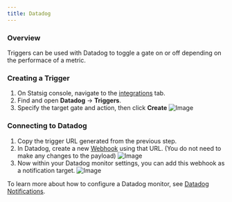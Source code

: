 ```yaml
---
title: Datadog
---
```


### Overview

Triggers can be used with Datadog to toggle a gate on or off depending on the performace of a metric.

### Creating a Trigger

1. On Statsig console, navigate to the [integrations](https:://console.statsig.com/integrations) tab.
2. Find and open **Datadog** -> **Triggers**.
3. Specify the target gate and action, then click **Create**
![Image](https://s3-us-west-2.amazonaws.com/secure.notion-static.com/76d09555-1093-43d8-b6f3-6badb2102cfe/Screenshot_2023-01-31_at_5.04.32_PM.png)

### Connecting to Datadog
1. Copy the trigger URL generated from the previous step.
2. In Datadog, create a new [Webhook](https://app.datadoghq.com/integrations/webhooks) using that URL. (You do not need to make any changes to the payload)
![Image](https://s3-us-west-2.amazonaws.com/secure.notion-static.com/3e5a4d56-1473-418f-8461-befc3abb6387/Screenshot_2023-01-31_at_5.10.30_PM.png)
3. Now within your Datadog monitor settings, you can add this webhook as a notification target.
![Image](https://s3-us-west-2.amazonaws.com/secure.notion-static.com/9eb262a5-82f8-4f81-9755-c5f1cc39f64a/Screenshot_2023-01-31_at_5.07.13_PM.png)

To learn more about how to configure a Datadog monitor, see [Datadog Notifications](https://docs.datadoghq.com/monitors/notify/).